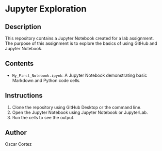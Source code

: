 # Jupyter Exploration

## Description
This repository contains a Jupyter Notebook created for a lab assignment. The purpose of this assignment is to explore the basics of using GitHub and Jupyter Notebook.

## Contents
- `My_First_Notebook.ipynb`: A Jupyter Notebook demonstrating basic Markdown and Python code cells.

## Instructions
1. Clone the repository using GitHub Desktop or the command line.
2. Open the Jupyter Notebook using Jupyter Notebook or JupyterLab.
3. Run the cells to see the output.

## Author
Oscar Cortez
